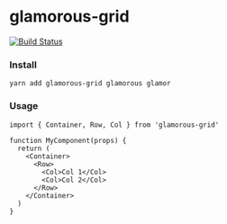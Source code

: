 # glamorous-grid

[![Build Status](https://travis-ci.org/dylanmoz/glamorous-grid.svg?branch=master)](https://travis-ci.org/dylanmoz/glamorous-grid)

### Install

```
yarn add glamorous-grid glamorous glamor
```

### Usage

```
import { Container, Row, Col } from 'glamorous-grid'

function MyComponent(props) {
  return (
    <Container>
      <Row>
        <Col>Col 1</Col>
        <Col>Col 2</Col>
      </Row>
    </Container>
  )
}
```
